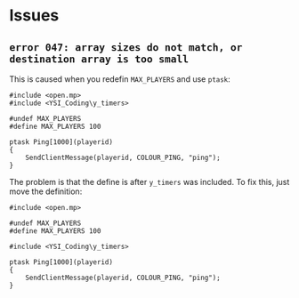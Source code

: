 # Issues

## ``error 047: array sizes do not match, or destination array is too small``

This is caused when you redefin `MAX_PLAYERS` and use `ptask`:

```pawn
#include <open.mp>
#include <YSI_Coding\y_timers>

#undef MAX_PLAYERS
#define MAX_PLAYERS 100

ptask Ping[1000](playerid)
{
	SendClientMessage(playerid, COLOUR_PING, "ping");
}
```

The problem is that the define is after `y_timers` was included.  To fix this, just move the definition:

```pawn
#include <open.mp>

#undef MAX_PLAYERS
#define MAX_PLAYERS 100

#include <YSI_Coding\y_timers>

ptask Ping[1000](playerid)
{
	SendClientMessage(playerid, COLOUR_PING, "ping");
}
```

